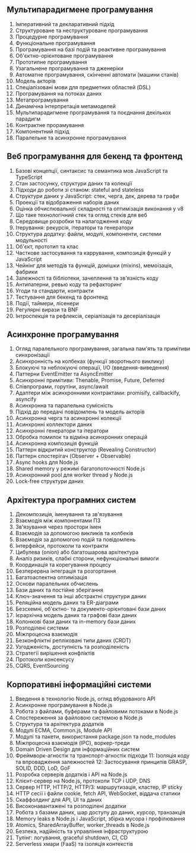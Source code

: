 ## Мультипарадигмене програмування

1. Імперативний та декларативний підхід
2. Структуроване та неструктуроване програмування
3. Процедурне програмування
4. Функціональне програмування
5. Програмування на базі подій та реактивне програмування
6. Об'єктно-орієнтоване програмування
7. Прототипне програмування
8. Узагальнене програмування та дженеріки
9. Автоматне програмування, скінченні автомати (машини станів)
10. Модель акторів
11. Спеціалізовані мови для предметних областей (DSL)
12. Програмування на потоках даних
13. Метапрограмування
14. Динамічна інтерпретація метамоделей
15. Мультипарадигмене програмування та поєднання декількох парадигм
16. Контрактне прорамування
17. Компонентний підхід
18. Паралельне та асинхронне програмування

## Веб програмування для бекенд та фронтенд

1. Базові концепції, синтаксис та семантика мов JavaScript та TypeScript
2. Стан застосунку, структури даних та колекції
3. Підходи до роботи зі станом: stateful and stateless
4. Структури даних у JavaScript: стек, черга, дек, дерева та графи
5. Проекції та відображення наборів даних
6. Оцінка обчислювальної складності та оптимізація виконання у v8
7. Що таке технологічний стек та огляд стеків для веб
8. Середовище розробки та налагодження коду
9. Ітерування: рекурсія, ітератори та генератори
10. Структура додатку: файли, модулі, компоненти, системи модульності
11. Об'єкт, прототип та клас
12. Часткове застосування та каррування, композиція функцій у JavaScript
13. Чейнінг для методів та функцій, домішки (mixins), мемоізація, фабрики
14. Залежності та бібліотеки, зачеплення та зв'язність коду
15. Антипатерни, ревью коду та рефакторинг
16. Угоди та стандарти, контракти
17. Тестування для бекенд та фронтенд
18. Події, таймери, лісенери
19. Регулярні вирази та BNF
20. Інтроспекція та рефлексія, серіалізація та десеріалізація

## Асинхронне програмування

1. Огляд паралельного програмування, загальна пам'ять та примітиви синхронізації
2. Асинхронність на колбеках (функції зворотнього виклику)
3. Блокуючі та неблокуючі операції, I/O (введення-виведення)
4. Паттерни EventEmitter та AsyncEmitter
5. Асинхронні примітиви: Thenable, Promise, Future, Deferred
6. Співпрограми, горутіни, async/await
7. Адаптери між асинхронними контрактами: promisify, callbackify, asyncify
8. Асинхронна та паралельна сумісність
9. Підхід до передачі повідомлень та модель акторів
10. Асинхронна черга та асинхронні колекції
11. Асинхронні коллектори даних
12. Асинхронні генератори та ітератори
13. Обробка помилок та відміна асинхронних операцій
14. Асинхронна композиція функцій
15. Паттерн відкритий конструктор (Revealing Constructor)
16. Паттерн спостерігач (Observer + Observable)
17. Async hooks для Node.js
18. Shared memory у режимі багатопоточності Node.js
19. Асинхронний pool для worker thread у Node.js
20. Lock-free структури даних

## Архітектура програмних систем

1. Декомпозиція, іменування та зв'язування
2. Взаємодія між компонентами ПЗ
3. Зв'язування через простори імен
4. Взаємодія за допомогою викликів та колбеків
5. Взаємодія за допомогою подій та повідомлень
6. Інтерфейси, протоколи та контракти
7. Цибулева (onion) або багатошарова архітектура
8. Аналіз ризиків, слабкі сторони, нефункціональні вимоги
9. Координація та корегування процесу
10. Безперервна інтеграція та розгортання
11. Багатоаспектна оптимізація
12. Основи паралельних обчислень
12. Бази даних та постійне зберігання
13. Ключ-значення та інші абстрактні структури даних
14. Реляційна модель даних та ER-діаграми
15. Безсхемні, об'єктно- та документо-орієнтовані бази даних
16. Ієрархічна модель даних та графові бази даних
17. Колонкові бази даних та in-memory бази даних
18. Розподілені системи
19. Міжпроцесна взаємодія
20. Безконфліктні репліковані типи даних (CRDT)
21. Узгодженість, доступність та розподіленість
22. Стратегії вирішення конфліктів
23. Протоколи консенсусу
24. CQRS, EventSourcing

## Корпоративні інформаційні системи

1. Введення в технологію Node.js, огляд вбудованого API
2. Асинхронне програмування в Node.js
3. Робота з файлами, буферами та файловими потоками в Node.js
4. Спостереження за файловою системою в Node.js
5. Структура та архітектура додатків
6. Модулі ECMA, Common.js, Module API
7. Модулі та пакети, використання package.json та node_modules
8. Міжпроцесна взаємодія (IPC), воркер-треди
9. Domain Driven Design для інформаційних систем
10. Фреймворк-агностік та транспорт-агностік підходи
11: Ізоляція коду та впровадження залежностей
12: Застосування принципів GRASP, SOLID, DDD, LoD, GoF
13. Розробка серверів додатків і API на Node.js
14. Клієнт-сервер на Node.js, протоколи TCP і UDP, DNS
15. Сервер HTTP, HTTP/2, HTTP/3: маршрутизація, кластер, IP sticky
16. HTTP сесії і файли cookie, fetch API, WebSocket, віддача статики
17. Скаффолдинг для API, UI та даних
18. Високонавантажені та розподілені додатки
19. Робота з базами даних, шар доступу до даних, курсор, транзакція
20. Memory leaks в Node.js і JavaScript, збірка мусора і профілювання
21. Atomics, SharedArrayBuffer, worker_threads в Node.js
22. Безпека, надійність та управління інфраструктурою
23. Тулінг: логування, graceful shutdown, CI, CD
24. Serverless хмари (FaaS) та ізоляція контекстів
